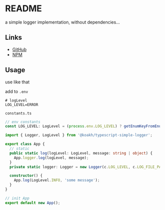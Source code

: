 # README

a simple logger implementation, without dependencies...

## Links

- [GitHub](https://github.com/koakh/KoakhNodeModuleTypescriptSimpleLogger)
- [NPM](https://www.npmjs.com/package/@koakh/typescript-simple-logger)

## Usage

use like that

add to `.env`

```shell
# logLevel
LOG_LEVEL=ERROR
```

`constants.ts`

```typescript
// env constants
const LOG_LEVEL: LogLevel = (process.env.LOG_LEVEL) ? getEnumKeyFromEnumValue(LogLevel, process.env.LOG_LEVEL) : LogLevel.ERROR;
```

```typescript
import { Logger, LogLevel } from '@koakh/typescript-simple-logger';

export class App {
  // static
  public static log(logLevel: LogLevel, message: string | object) {
    App.logger.log(logLevel, message);
  }
  private static logger: Logger = new Logger(c.LOG_LEVEL, c.LOG_FILE_PATH);

  constructor() {
    App.log(LogLevel.INFO, 'some message');
  }
}

// init App
export default new App();
```
